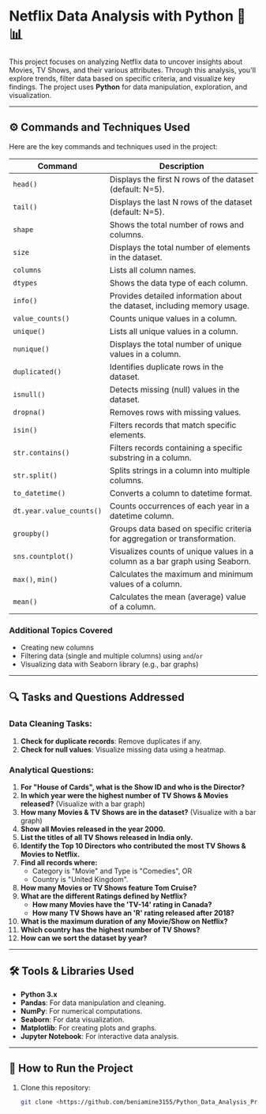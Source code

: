 # Netflix Data Analysis with Python 🎥📊

This project focuses on analyzing Netflix data to uncover insights about Movies, TV Shows, and their various attributes. Through this analysis, you'll explore trends, filter data based on specific criteria, and visualize key findings. The project uses **Python** for data manipulation, exploration, and visualization.

---

## ⚙️ Commands and Techniques Used

Here are the key commands and techniques used in the project:

| **Command**              | **Description**                                                              |
| ------------------------ | ---------------------------------------------------------------------------- |
| `head()`                 | Displays the first N rows of the dataset (default: N=5).                     |
| `tail()`                 | Displays the last N rows of the dataset (default: N=5).                      |
| `shape`                  | Shows the total number of rows and columns.                                  |
| `size`                   | Displays the total number of elements in the dataset.                        |
| `columns`                | Lists all column names.                                                      |
| `dtypes`                 | Shows the data type of each column.                                          |
| `info()`                 | Provides detailed information about the dataset, including memory usage.     |
| `value_counts()`         | Counts unique values in a column.                                            |
| `unique()`               | Lists all unique values in a column.                                         |
| `nunique()`              | Displays the total number of unique values in a column.                      |
| `duplicated()`           | Identifies duplicate rows in the dataset.                                    |
| `isnull()`               | Detects missing (null) values in the dataset.                                |
| `dropna()`               | Removes rows with missing values.                                            |
| `isin()`                 | Filters records that match specific elements.                                |
| `str.contains()`         | Filters records containing a specific substring in a column.                 |
| `str.split()`            | Splits strings in a column into multiple columns.                            |
| `to_datetime()`          | Converts a column to datetime format.                                        |
| `dt.year.value_counts()` | Counts occurrences of each year in a datetime column.                        |
| `groupby()`              | Groups data based on specific criteria for aggregation or transformation.    |
| `sns.countplot()`        | Visualizes counts of unique values in a column as a bar graph using Seaborn. |
| `max()`, `min()`         | Calculates the maximum and minimum values of a column.                       |
| `mean()`                 | Calculates the mean (average) value of a column.                             |

### Additional Topics Covered

- Creating new columns
- Filtering data (single and multiple columns) using `and`/`or`
- Visualizing data with Seaborn library (e.g., bar graphs)

---

## 🔍 Tasks and Questions Addressed

### Data Cleaning Tasks:

1. **Check for duplicate records**: Remove duplicates if any.
2. **Check for null values**: Visualize missing data using a heatmap.

### Analytical Questions:

1. **For "House of Cards", what is the Show ID and who is the Director?**
2. **In which year were the highest number of TV Shows & Movies released?** (Visualize with a bar graph)
3. **How many Movies & TV Shows are in the dataset?** (Visualize with a bar graph)
4. **Show all Movies released in the year 2000.**
5. **List the titles of all TV Shows released in India only.**
6. **Identify the Top 10 Directors who contributed the most TV Shows & Movies to Netflix.**
7. **Find all records where:**
   - Category is "Movie" and Type is "Comedies", OR
   - Country is "United Kingdom".
8. **How many Movies or TV Shows feature Tom Cruise?**
9. **What are the different Ratings defined by Netflix?**
   - **How many Movies have the 'TV-14' rating in Canada?**
   - **How many TV Shows have an 'R' rating released after 2018?**
10. **What is the maximum duration of any Movie/Show on Netflix?**
11. **Which country has the highest number of TV Shows?**
12. **How can we sort the dataset by year?**

---

## 🛠 Tools & Libraries Used

- **Python 3.x**
- **Pandas**: For data manipulation and cleaning.
- **NumPy**: For numerical computations.
- **Seaborn**: For data visualization.
- **Matplotlib**: For creating plots and graphs.
- **Jupyter Notebook**: For interactive data analysis.

---

## 🚀 How to Run the Project

1. Clone this repository:
   ```bash
   git clone <https://github.com/beniamine3155/Python_Data_Analysis_Projects/tree/main/netflix_project>
   ```
